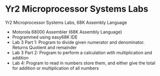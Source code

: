 # Yr2 Microprocessor Systems Labs
Yr2 Microprocessor Systems Labs, 68K Assembly Language
* Motorola 68000 Assembler (68K Assembly Language)
* Programmed using easy68K IDE
* Lab 3 Part 1: Program to divide given numerator and denominator. Returns Quotient and remainder
* Lab 3 Part 2: Program to perform a calculation with multiplication and addition
* Lab 4: Program to read in numbers store them, and either give the total for addition or multiplication of all numbers
